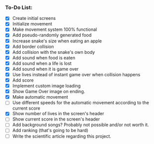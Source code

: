 ### To-Do List:
- [x] Create initial screens
- [x] Initialize movement
- [x] Make movement system 100% functional
- [x] Add pseudo-randomly generated food
- [x] Increase snake's size when eating an apple
- [x] Add border collision
- [x] Add collision with the snake's own body
- [x] Add sound when food is eaten
- [x] Add sound when a life is lost
- [x] Add sound when it is game over
- [x] Use lives instead of instant game over when collision happens
- [x] Add score
- [x] Implement custom image loading
- [x] Show Game Over image on ending.
- [x] Make automatic movement
- [ ] Use different speeds for the automatic movement according to the current score
- [x] Show number of lives in the screen's header
- [ ] Show current score in the screen's header
- [ ] Add background songs? Probably not possible and/or not worth it.
- [ ] Add ranking (that's going to be hard)
- [ ] Write the scientific article regarding this project.
